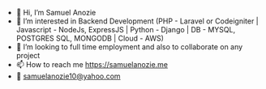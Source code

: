 - 👋 Hi, I’m Samuel Anozie
- 👀 I’m interested in Backend Development (PHP - Laravel or Codeigniter | Javascript - NodeJs, ExpressJS | Python - Django | DB - MYSQL, POSTGRES SQL, MONGODB | Cloud - AWS)
- 💞️ I’m looking to full time employment and also to collaborate on any project
- 📫 How to reach me https://samuelanozie.me
- 📧 samuelanozie10@yahoo.com

<!---
samcoded/samcoded is a ✨ special ✨ repository because its `README.md` (this file) appears on your GitHub profile.
You can click the Preview link to take a look at your changes.
--->
